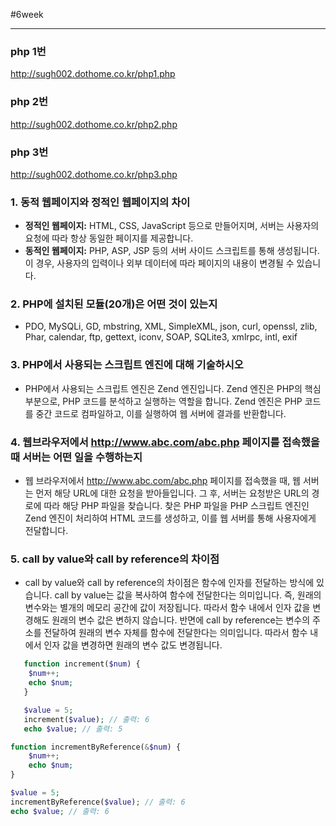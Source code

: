 #6week

---

### php 1번
http://sugh002.dothome.co.kr/php1.php
### php 2번
http://sugh002.dothome.co.kr/php2.php
### php 3번
http://sugh002.dothome.co.kr/php3.php




### 1. 동적 웹페이지와 정적인 웹페이지의 차이
- **정적인 웹페이지:** HTML, CSS, JavaScript 등으로 만들어지며, 서버는 사용자의 요청에 따라 항상 동일한 페이지를 제공합니다.
- **동적인 웹페이지:** PHP, ASP, JSP 등의 서버 사이드 스크립트를 통해 생성됩니다.
이 경우, 사용자의 입력이나 외부 데이터에 따라 페이지의 내용이 변경될 수 있습니다.

### 2. PHP에 설치된 모듈(20개)은 어떤 것이 있는지
- PDO, MySQLi, GD, mbstring, XML, SimpleXML, json, curl, openssl, zlib, Phar, calendar, ftp, gettext, iconv, SOAP, SQLite3, xmlrpc, intl, exif

### 3. PHP에서 사용되는 스크립트 엔진에 대해 기술하시오
- PHP에서 사용되는 스크립트 엔진은 Zend 엔진입니다.
Zend 엔진은 PHP의 핵심 부분으로, PHP 코드를 분석하고 실행하는 역할을 합니다.
Zend 엔진은 PHP 코드를 중간 코드로 컴파일하고, 이를 실행하여 웹 서버에 결과를 반환합니다.
### 4. 웹브라우저에서 http://www.abc.com/abc.php 페이지를 접속했을 때 서버는 어떤 일을 수행하는지
- 웹 브라우저에서 http://www.abc.com/abc.php 페이지를 접속했을 때, 웹 서버는 먼저 해당 URL에 대한 요청을 받아들입니다.
그 후, 서버는 요청받은 URL의 경로에 따라 해당 PHP 파일을 찾습니다.
찾은 PHP 파일을 PHP 스크립트 엔진인 Zend 엔진이 처리하여 HTML 코드를 생성하고, 이를 웹 서버를 통해 사용자에게 전달합니다.
### 5. call by value와 call by reference의 차이점
- call by value와 call by reference의 차이점은 함수에 인자를 전달하는 방식에 있습니다.
call by value는 값을 복사하여 함수에 전달한다는 의미입니다.
즉, 원래의 변수와는 별개의 메모리 공간에 값이 저장됩니다.
따라서 함수 내에서 인자 값을 변경해도 원래의 변수 값은 변하지 않습니다.
반면에 call by reference는 변수의 주소를 전달하여 원래의 변수 자체를 함수에 전달한다는 의미입니다.
따라서 함수 내에서 인자 값을 변경하면 원래의 변수 값도 변경됩니다.
```php
   function increment($num) {
    $num++;
    echo $num;
   }

   $value = 5;
   increment($value); // 출력: 6
   echo $value; // 출력: 5
   ```
   ```php
   function incrementByReference(&$num) {
       $num++;
       echo $num;
   }

   $value = 5;
   incrementByReference($value); // 출력: 6
   echo $value; // 출력: 6
   ```